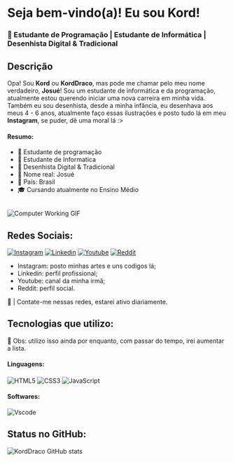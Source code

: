 # Seja bem-vindo(a)! Eu sou Kord! <img src="https://user-images.githubusercontent.com/18350557/176309783-0785949b-9127-417c-8b55-ab5a4333674e.gif" alt="" style="max-width: 100%; display: inline-block;" data-target="animated-image.originalImage">

### 📌 Estudante de Programação | Estudante de Informática | Desenhista Digital & Tradicional

## Descrição

Opa! Sou <b>Kord</b> ou <b>KordDraco</b>, mas pode me chamar pelo meu nome verdadeiro, <b>Josué</b>! Sou um estudante de informática e da programação, atualmente estou querendo iniciar uma nova carreira em minha vida. Também eu sou desenhista, desde a minha infância, eu desenhava aos meus 4 - 6 anos, atualmente faço essas ilustrações e posto tudo lá em meu <b>Instagram</b>, se puder, dê uma moral lá :>

#### Resumo:

- 🔮 Estudante de programação
- 🤖 Estudante de Informatica
- 🎨 Desenhista Digital & Tradicional
- 🫡 Nome real: Josué
- 📍 País: Brasil
- 🎓 Cursando atualmente no Ensino Médio

<br>
<img src="https://media.tenor.com/lNVQihuFBvYAAAAM/monkey-computer.gif" alt="Computer Working GIF">


## Redes Sociais:

[![Instagram](https://img.shields.io/badge/Instagram-E4405F?style=for-the-badge&logo=instagram&logoColor=white)](https://www.instagram.com/kord.draco/)
[![Linkedin](https://img.shields.io/badge/LinkedIn-0077B5?style=for-the-badge&logo=linkedin&logoColor=white)](https://www.linkedin.com/in/josu%C3%A9dossantos/)
[![Youtube](https://img.shields.io/badge/YouTube-FF0000?style=for-the-badge&logo=youtube&logoColor=white)](https://www.youtube.com/@M4ybe2/)
[![Reddit](https://img.shields.io/badge/Reddit-FF4500?style=for-the-badge&logo=reddit&logoColor=white)](https://www.reddit.com/user/KordDraco/)

- Instagram: posto minhas artes e uns codigos lá;
- Linkedin: perfil profissional;
- Youtube: canal da minha irmâ;
- Reddit: perfil social.

👻 | Contate-me nessas redes, estarei ativo diariamente.

## Tecnologias que utilizo:

🔭 Obs: utilizo isso ainda por enquanto, com passar do tempo, irei aumentar a lista.

#### Linguagens:
<div style="display: inline_block">
    <img align="center" alt="HTML5" src="https://img.shields.io/badge/HTML5-E34F26?style=for-the-badge&logo=html5&logoColor=white">
    <img align="center" alt="CSS3" src="https://img.shields.io/badge/CSS3-1572B6?style=for-the-badge&logo=css3&logoColor=white">
    <img align="center" alt="JavaScript" src="https://img.shields.io/badge/JavaScript-F7DF1E?style=for-the-badge&logo=javascript&logoColor=black">    
</div>

#### Softwares:
![Vscode](https://img.shields.io/badge/Vscode-007ACC?style=for-the-badge&logo=visual-studio-code&logoColor=white)
## Status no GitHub:

![KordDraco GitHub stats](https://github-readme-stats.vercel.app/api?username=KordDraco&show_icons=true&theme=dracula)

